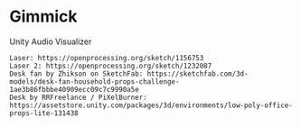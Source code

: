 # Gimmick
Unity Audio Visualizer

	Laser: https://openprocessing.org/sketch/1156753
	Laser 2: https://openprocessing.org/sketch/1232087
	Desk fan by Zhikson on SketchFab: https://sketchfab.com/3d-models/desk-fan-household-props-challenge-1ae3b86fbbbe40909ecc09c7c9990a5e
	Desk by RRFreelance / PiXelBurner: https://assetstore.unity.com/packages/3d/environments/low-poly-office-props-lite-131438

